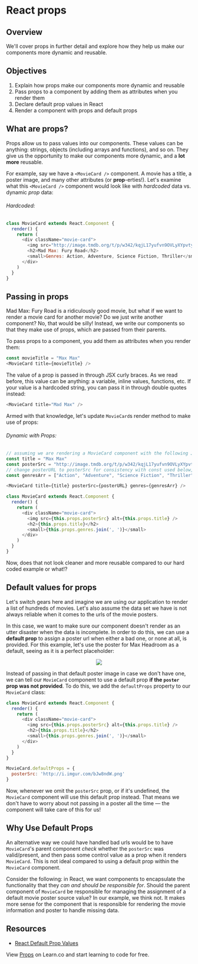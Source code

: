 # React props

## Overview

We'll cover props in further detail and explore how they help us make our
components more dynamic and reusable. 


## Objectives

1. Explain how props make our components more dynamic and reusable
2. Pass props to a component by adding them as attributes when you render them
2. Declare default prop values in React
3. Render a component with props and default props


## What are props?

Props allow us to pass values into our components. These values can be anything:
strings, objects (including arrays and functions), and so on. They give us the
opportunity to make our components more dynamic, and a **lot more** reusable.

For example, say we have a `<MovieCard />` component. A movie has a title, a
poster image, and many other attributes (or **prop**-erties!). Let's examine what this `<MovieCard />` component would look like with _hardcoded_ data vs. dynamic _prop_ data:

###### Hardcoded:

```js
class MovieCard extends React.Component {
  render() {
    return (
      <div className="movie-card">
        <img src="http://image.tmdb.org/t/p/w342/kqjL17yufvn9OVLyXYpvtyrFfak.jpg" alt="Mad Max: Fury Road" />
        <h2>Mad Max: Fury Road</h2>
        <small>Genres: Action, Adventure, Science Fiction, Thriller</small>
      </div>
    )
  }
}
```


## Passing in props

Mad Max: Fury Road is a ridiculously good movie, but what if we want to render a
movie card for another movie? Do we just write another component? No, that would
be silly! Instead, we write our components so that they make use of props, which
are passed from their parents.

To pass props to a component, you add them as attributes when you render them:

```js
const movieTitle = "Max Max"
<MovieCard title={movieTitle} />
```

The value of a prop is passed in through JSX curly braces. As we read before,
this value can be anything: a variable, inline values, functions, etc. If your
value is a hardcoded string, you can pass it in through double quotes instead:

```js
<MovieCard title="Mad Max" />
```

Armed with that knowledge, let's update `MovieCard`s render method to make use of props:

###### Dynamic with Props:

```js
// assuming we are rendering a MovieCard component with the following JSX:
const title = "Max Max"
const posterSrc = "http://image.tmdb.org/t/p/w342/kqjL17yufvn9OVLyXYpvtyrFfak.jpg"
// change posterURL to posterSrc for consistency with const used below, ie., 'posterSrc'
const genresArr = ["Action", "Adventure", "Science Fiction", "Thriller"]

<MovieCard title={title} posterSrc={posterURL} genres={genresArr} />
```

```js
class MovieCard extends React.Component {
  render() {
    return (
      <div className="movie-card">
        <img src={this.props.posterSrc} alt={this.props.title} />
        <h2>{this.props.title}</h2>
        <small>{this.props.genres.join(', ')}</small>
      </div>
    )
  }
}
```

Now, does that not look cleaner and more reusable compared to our hard coded
example or what!?


## Default values for props

Let's switch gears here and imagine we are using our application to render a
list of hundreds of movies. Let's also assume the data set we have is not always
reliable when it comes to the urls of the movie posters. 

In this case, we want to make sure our component doesn't render as an utter
disaster when the data is incomplete. In order to do this, we can use a
**default prop** to assign a poster url when either a bad one, or none at all,
is provided. For this example, let's use the poster for Max Headroom as a
default, seeing as it is a perfect placeholder:

<p align="center">
  <img src="https://m.media-amazon.com/images/M/MV5BOTJjNzczMTUtNzc5MC00ODk0LWEwYjgtNzdiOTEyZmQxNzhmXkEyXkFqcGdeQXVyNzMzMjU5NDY@._V1_UY268_CR1,0,182,268_AL_.jpg" />
</P>

Instead of passing in that default poster image in case we don't have one, we
can tell our `MovieCard` component to use a default prop **if the `poster` prop
was not provided**. To do this, we add the `defaultProps` property to our
`MovieCard` class:

```js
class MovieCard extends React.Component {
  render() {
    return (
      <div className="movie-card">
        <img src={this.props.posterSrc} alt={this.props.title} />
        <h2>{this.props.title}</h2>
        <small>{this.props.genres.join(', ')}</small>
      </div>
    )
  }
}

MovieCard.defaultProps = {
  posterSrc: 'http://i.imgur.com/bJw8ndW.png'
}
```

Now, whenever we omit the `posterSrc` prop, or if it's undefined, the
`MovieCard` component will use this default prop instead. That means we don't
have to worry about not passing in a poster all the time — the component will
take care of this for us!


## Why Use Default Props

An alternative way we could have handled bad urls would be to have `MovieCard`'s
parent component _check_ whether the `posterSrc` was valid/present, and then
pass some control value as a prop when it renders `MovieCard`. This is not ideal
compared to using a default prop within the `MovieCard` component. 

Consider the following: in React, we want components to encapsulate the
functionality that they _can and should be responsible for_. Should the parent
component of `MovieCard` be responsible for managing the assignment of a default
movie poster source value? In our example, we think not. It makes more sense for
the component that is responsible for rendering the movie information and poster
to handle missing data.

## Resources
- [React Default Prop Values](https://reactjs.org/docs/components-and-props.html#default-prop-values)

<p class='util--hide'>View <a href='https://learn.co/lessons/react-props-readme'>Props</a> on Learn.co and start learning to code for free.</p>
